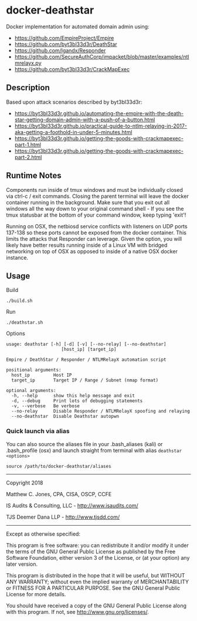 # docker-deathstar

Docker implementation for automated domain admin using:
* https://github.com/EmpireProject/Empire
* https://github.com/byt3bl33d3r/DeathStar
* https://github.com/lgandx/Responder
* https://github.com/SecureAuthCorp/impacket/blob/master/examples/ntlmrelayx.py
* https://github.com/byt3bl33d3r/CrackMapExec

## Description

Based upon attack scenarios described by byt3bl33d3r:
* https://byt3bl33d3r.github.io/automating-the-empire-with-the-death-star-getting-domain-admin-with-a-push-of-a-button.html
* https://byt3bl33d3r.github.io/practical-guide-to-ntlm-relaying-in-2017-aka-getting-a-foothold-in-under-5-minutes.html
* https://byt3bl33d3r.github.io/getting-the-goods-with-crackmapexec-part-1.html
* https://byt3bl33d3r.github.io/getting-the-goods-with-crackmapexec-part-2.html

## Runtime Notes
Components run inside of tmux windows and must be individually closed via ctrl-c / exit commands.
Closing the parent terminal will leave the docker container running in the background.
Make sure that you exit out all windows all the way down to your original command shell -
If you see the tmux statusbar at the bottom of your command window, keep typing 'exit'!

Running on OSX, the netbiosd service conflicts with listeners on UDP ports 137-138
so these ports cannot be exposed from the docker container. This limits the attacks
that Responder can leverage. Given the option, you will likely have better results
running inside of a Linux VM with bridged networking on top of OSX as opposed to
inside of a native OSX docker instance.

## Usage

Build

    ./build.sh

Run

    ./deathstar.sh
    
    
Options

    usage: deathstar [-h] [-d] [-v] [--no-relay] [--no-deathstar]
                         [host_ip] [target_ip]
    
    Empire / DeathStar / Responder / NTLMRelayX automation script
    
    positional arguments:
      host_ip         Host IP
      target_ip       Target IP / Range / Subnet (nmap format)
    
    optional arguments:
      -h, --help      show this help message and exit
      -d, --debug     Print lots of debugging statements
      -v, --verbose   Be verbose
      --no-relay      Disable Responder / NTLMRelayX spoofing and relaying
      --no-deathstar  Disable Deathstar autopwn

### Quick launch via alias
You can also source the aliases file in your .bash_aliases (kali) or .bash_profile (osx)
and launch straight from terminal with alias ```deathstar <options>```

    source /path/to/docker-deathstar/aliases

--------------------------------------------------------------------------------

Copyright 2018

Matthew C. Jones, CPA, CISA, OSCP, CCFE

IS Audits & Consulting, LLC - <http://www.isaudits.com/>

TJS Deemer Dana LLP - <http://www.tjsdd.com/>

--------------------------------------------------------------------------------

Except as otherwise specified:

This program is free software: you can redistribute it and/or modify it under
the terms of the GNU General Public License as published by the Free Software
Foundation, either version 3 of the License, or (at your option) any later
version.

This program is distributed in the hope that it will be useful, but WITHOUT ANY
WARRANTY; without even the implied warranty of MERCHANTABILITY or FITNESS FOR A
PARTICULAR PURPOSE. See the GNU General Public License for more details.

You should have received a copy of the GNU General Public License along with
this program. If not, see <http://www.gnu.org/licenses/>.